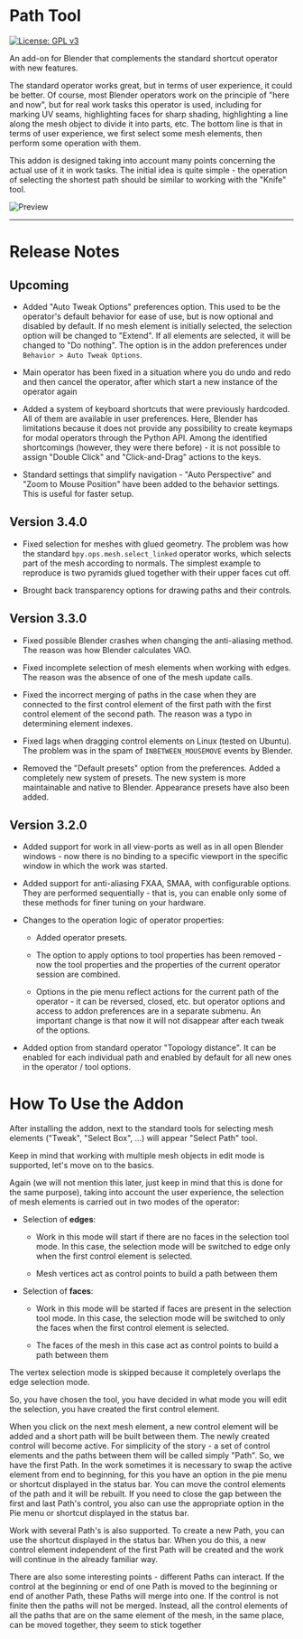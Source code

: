 # Path Tool

[![License: GPL v3](https://img.shields.io/badge/License-GPLv3-blue.svg)](https://www.gnu.org/licenses/gpl-3.0)

An add-on for Blender that complements the standard shortcut operator with new features.

The standard operator works great, but in terms of user experience, it could be better. Of course, most Blender operators work on the principle of "here and now", but for real work tasks this operator is used, including for marking UV seams, highlighting faces for sharp shading, highlighting a line along the mesh object to divide it into parts, etc. The bottom line is that in terms of user experience, we first select some mesh elements, then perform some operation with them.

This addon is designed taking into account many points concerning the actual use of it in work tasks. The initial idea is quite simple - the operation of selecting the shortest path should be similar to working with the "Knife" tool.

![Preview](https://user-images.githubusercontent.com/16822993/215295866-9ab83780-be27-43f0-9e46-0b47480e61a6.png)

---

# Release Notes

## Upcoming
* Added "Auto Tweak Options" preferences option. This used to be the operator's default behavior for ease of use, but is now optional and disabled by default. If no mesh element is initially selected, the selection option will be changed to "Extend". If all elements are selected, it will be changed to "Do nothing". The option is in the addon preferences under `Behavior > Auto Tweak Options`.

* Main operator has been fixed in a situation where you do undo and redo and then cancel the operator, after which start a new instance of the operator again

* Added a system of keyboard shortcuts that were previously hardcoded. All of them are available in user preferences. Here, Blender has limitations because it does not provide any possibility to create keymaps for modal operators through the Python API. Among the identified shortcomings (however, they were there before) - it is not possible to assign "Double Click" and "Click-and-Drag" actions to the keys.

* Standard settings that simplify navigation - "Auto Perspective" and "Zoom to Mouse Position" have been added to the behavior settings. This is useful for faster setup.

## Version 3.4.0
* Fixed selection for meshes with glued geometry. The problem was how the standard `bpy.ops.mesh.select_linked` operator works, which selects part of the mesh according to normals. The simplest example to reproduce is two pyramids glued together with their upper faces cut off.

* Brought back transparency options for drawing paths and their controls.

## Version 3.3.0

* Fixed possible Blender crashes when changing the anti-aliasing method. The reason was how Blender calculates VAO.

* Fixed incomplete selection of mesh elements when working with edges. The reason was the absence of one of the mesh update calls.

* Fixed the incorrect merging of paths in the case when they are connected to the first control element of the first path with the first control element of the second path. The reason was a typo in determining element indexes.

* Fixed lags when dragging control elements on Linux (tested on Ubuntu). The problem was in the spam of `INBETWEEN_MOUSEMOVE` events by Blender.

* Removed the "Default presets" option from the preferences. Added a completely new system of presets. The new system is more maintainable and native to Blender. Appearance presets have also been added.


## Version 3.2.0

* Added support for work in all view-ports as well as in all open Blender windows - now there is no binding to a specific viewport in the specific window in which the work was started.

* Added support for anti-aliasing FXAA, SMAA, with configurable options. They are performed sequentially - that is, you can enable only some of these methods for finer tuning on your hardware.

* Changes to the operation logic of operator properties:
    
    * Added operator presets.

    * The option to apply options to tool properties has been removed - now the tool properties and the properties of the current operator session are combined.

    * Options in the pie menu reflect actions for the current path of the operator - it can be reversed, closed, etc. but operator options and access to addon preferences are in a separate submenu. An important change is that now it will not disappear after each tweak of the options.

* Added option from standard operator "Topology distance". It can be enabled for each individual path and enabled by default for all new ones in the operator / tool options.

# How To Use the Addon

After installing the addon, next to the standard tools for selecting mesh elements ("Tweak", "Select Box", ...) will appear "Select Path" tool.

Keep in mind that working with multiple mesh objects in edit mode is supported, let's move on to the basics.

Again (we will not mention this later, just keep in mind that this is done for the same purpose), taking into account the user experience, the selection of mesh elements is carried out in two modes of the operator:

* Selection of **edges**:

    * Work in this mode will start if there are no faces in the selection tool mode. In this case, the selection mode will be switched to edge only when the first control element is selected.

    * Mesh vertices act as control points to build a path between them

* Selection of **faces**:
    
    * Work in this mode will be started if faces are present in the selection tool mode. In this case, the selection mode will be switched to only the faces when the first control element is selected.

    * The faces of the mesh in this case act as control points to build a path between them

The vertex selection mode is skipped because it completely overlaps the edge selection mode.

So, you have chosen the tool, you have decided in what mode you will edit the selection, you have created the first control element.

When you click on the next mesh element, a new control element will be added and a short path will be built between them. The newly created control will become active. For simplicity of the story - a set of control elements and the paths between them will be called simply "Path". So, we have the first Path. In the work sometimes it is necessary to swap the active element from end to beginning, for this you have an option in the pie menu or shortcut displayed in the status bar. You can move the control elements of the path and it will be rebuilt. If you need to close the gap between the first and last Path's control, you also can use the appropriate option in the Pie menu or shortcut displayed in the status bar.

Work with several Path's is also supported. To create a new Path, you can use the shortcut displayed in the status bar. When you do this, a new control element independent of the first Path will be created and the work will continue in the already familiar way.

There are also some interesting points - different Paths can interact. If the control at the beginning or end of one Path is moved to the beginning or end of another Path, these Paths will merge into one. If the control is not finite then the paths will not be merged. Instead, all the control elements of all the paths that are on the same element of the mesh, in the same place, can be moved together, they seem to stick together
